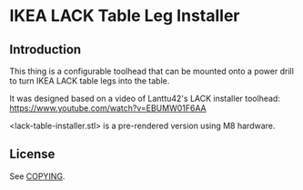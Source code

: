 IKEA LACK Table Leg Installer
=============================
Introduction
------------
This thing is a configurable toolhead that can be mounted onto a power drill to
turn IKEA LACK table legs into the table.

It was designed based on a video of Lanttu42's LACK installer toolhead:
https://www.youtube.com/watch?v=EBUMW01F6AA

<lack-table-installer.stl> is a pre-rendered version using M8 hardware.

License
-------
See [COPYING](COPYING).
